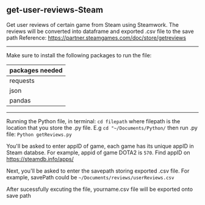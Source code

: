 ## get-user-reviews-Steam
Get user reviews of certain game from Steam using Steamwork. The reviews will be converted into dataframe and exported .csv file to the save path
Reference: https://partner.steamgames.com/doc/store/getreviews

---

Make sure to install the following packages to run the file:

|packages needed |
|--------------- |
|    requests    |
|    json        |
|    pandas      |

---

Running the Python file, in terminal: `cd filepath` where filepath is the location that you store the .py file. 
E.g `cd "~/Documents/Python/`  then run .py file:   `Python getReviews.py` 

You'll be asked to enter appID of game, each game has its unique appID in Steam databse. For example, appid of game DOTA2 is `570`. Find appID on https://steamdb.info/apps/

Next, you'll be asked to enter the savepath storing exported .csv file. For example, savePath could be `~/Documents/reviews/userReviews.csv`

After sucessfully excuting the file, yourname.csv file will be exported onto save path
